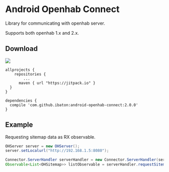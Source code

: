 Android Openhab Connect
========

Library for communicating with openhab server.

Supports both openhab 1.x and 2.x.

Download
--------

[![](https://jitpack.io/v/ibaton/android-openhab-connect.svg)](https://jitpack.io/#ibaton/android-openhab-connect)

```
allprojects {
	repositories {
		...
	  maven { url "https://jitpack.io" }
  }
}
```

```
dependencies {
  compile 'com.github.ibaton:android-openhab-connect:2.0.0'
}
```

Example
--------

Requesting sitemap data as RX observable.

```java
OHServer server = new OHServer();
server.setLocalurl("http://192.168.1.5:8080");

Connector.ServerHandler serverHandler = new Connector.ServerHandler(server, getContext());
Observable<List<OHSitemap>> listObservable = serverHandler.requestSitemapObservable();
```
